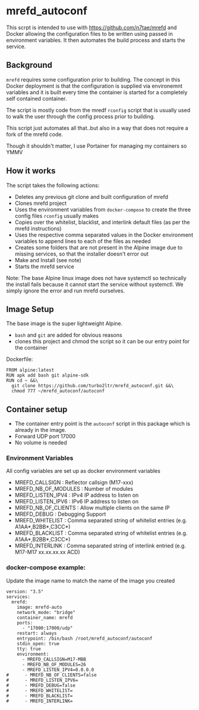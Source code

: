 # mrefd_autoconf
This scrpt is intended to use with https://github.com/n7tae/mrefd and Docker allowing the configuration files to be written using passed in environment variables. It then automates the build process and starts the service.

## Background
`mrefd` requires some configuration prior to building. The concept in this Docker deployment is that the configuration is supplied via environemnt variables and it is built every time the container is started for a completely self contained container.

The script is mostly code from the mredf `rconfig` script that is usually used to walk the user through the config process prior to building. 

This script just automates all that..but also in a way that does not require a fork of the mrefd code.

Though it shouldn't matter, I use Portainer for managing my containers so YMMV

## How it works
The script takes the following actions:
* Deletes any previous git clone and built configuration of mrefd
* Clones mrefd project
* Uses the environment variables from `docker-compose` to create the three config files `rconfig` usually makes
* Copies over the whitelist, blacklist, and interlink default files (as per the mrefd instructions)
* Uses the respective comma separated values in the Docker environment variables to append lines to each of the files as needed
* Creates some folders that are not present in the Alpine image due to missing services, so that the installer doesn't error out
* Make and Install (see note)
* Starts the mrefd service

Note: The base Alpine linux image does not have systemctl so technically the install fails because it cannot start the service without systemctl. We simply ignore the error and run mrefd ourselves.


## Image Setup
The base image is the super lightweight Alpine.  
* `bash` and `git` are added for obvious reasons
* clones this project and chmod the script so it can be our entry point for the container

Dockerfile:
```
FROM alpine:latest
RUN apk add bash git alpine-sdk  
RUN cd ~ &&\
  git clone https://github.com/turbo2ltr/mrefd_autoconf.git &&\
  chmod 777 ~/mrefd_autoconf/autoconf
```

## Container setup
* The container entry point is the `autoconf` script in this package which is already in the image.
* Forward UDP port 17000 
* No volume is needed

### Environment Variables
All config variables are set up as docker environment variables
* MREFD_CALLSIGN : Reflector callsign (M17-xxx)
* MREFD_NB_OF_MODULES : Number of modules
* MREFD_LISTEN_IPV4 : IPv4 IP address to listen on
* MREFD_LISTEN_IPV6 : IPv6 IP address to listen on
* MREFD_NB_OF_CLIENTS : Allow multiple clients on the same IP
* MREFD_DEBUG : Debugging Support
* MREFD_WHITELIST : Comma separated string of whitelist entries (e.g. A1AA*,B2BB*,C3CC*)
* MREFD_BLACKLIST : Comma separated string of whitelist entries (e.g. A1AA*,B2BB*,C3CC*)
* MREFD_INTERLINK : Comma separated string of interlink entried (e.g. M17-M17 xx.xx.xx.xx ACD)

### docker-compose example:
Update the image name to match the name of the image you created

```
version: "3.5"
services:
  mrefd:
    image: mrefd-auto
    network_mode: "bridge"
    container_name: mrefd 
    ports:
      - "17000:17000/udp"
    restart: always
    entrypoint: /bin/bash /root/mrefd_autoconf/autoconf
    stdin_open: true 
    tty: true      
    environment:
      - MREFD_CALLSIGN=M17-MBB
      - MREFD_NB_OF_MODULES=26
      - MREFD_LISTEN_IPV4=0.0.0.0
#      - MREFD_NB_OF_CLIENTS=false
#      - MREFD_LISTEN_IPV6=
#      - MREFD_DEBUG=false
#      - MREFD_WHITELIST=
#      - MREFD_BLACKLIST=
#      - MREFD_INTERLINK=
```



  
